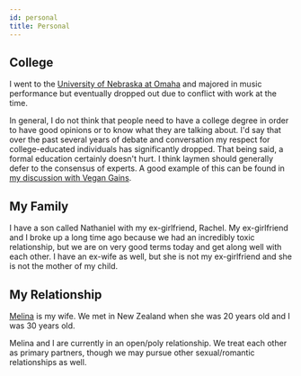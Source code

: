 ```yaml
---
id: personal
title: Personal
---
```


## College

I went to the [University of Nebraska at Omaha](https://www.unomaha.edu/) and majored in music performance but eventually dropped out due to conflict with work at the time.

In general, I do not think that people need to have a college degree in order to have good opinions or to know what they are talking about. I'd say that over the past several years of debate and conversation my respect for college-educated individuals has significantly dropped. That being said, a formal education certainly doesn't hurt. I think laymen should generally defer to the consensus of experts. A good example of this can be found in [my discussion with Vegan Gains](https://www.youtube.com/watch?v=9yK-lO98scI).

## My Family

I have a son called Nathaniel with my ex-girlfriend, Rachel. My ex-girlfriend and I broke up a long time ago because we had an incredibly toxic relationship, but we are on very good terms today and get along well with each other. I have an ex-wife as well, but she is not my ex-girlfriend and she is not the mother of my child.

## My Relationship

[Melina](https://www.twitch.tv/melina) is my wife. We met in New Zealand when she was 20 years old and I was 30 years old.

Melina and I are currently in an open/poly relationship. We treat each other as primary partners, though we may pursue other sexual/romantic relationships as well.
